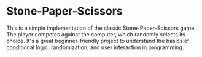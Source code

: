 # Stone-Paper-Scissors
This is a simple implementation of the classic Stone-Paper-Scissors game. The player competes against the computer, which randomly selects its choice. It's a great beginner-friendly project to understand the basics of conditional logic, randomization, and user interaction in programming.


